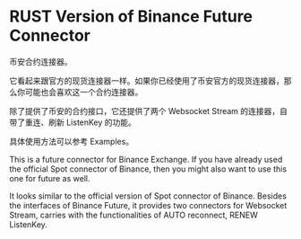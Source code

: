 # RUST Version of Binance Future Connector

币安合约连接器。

它看起来跟官方的现货连接器一样。如果你已经使用了币安官方的现货连接器，那么你可能也会喜欢这一个合约连接器。

除了提供了币安的合约接口，它还提供了两个 Websocket Stream 的连接器，自带了重连、刷新 ListenKey 的功能。

具体使用方法可以参考 Examples。

This is a future connector for Binance Exchange. If you have already used the official Spot connector of Binance, then you might also want to use this one for future as well.

It looks similar to the official version of Spot connector of Binance. Besides the interfaces of Binance Future, it provides two connectors for Websocket Stream, carries with the functionalities of AUTO reconnect, RENEW ListenKey.
